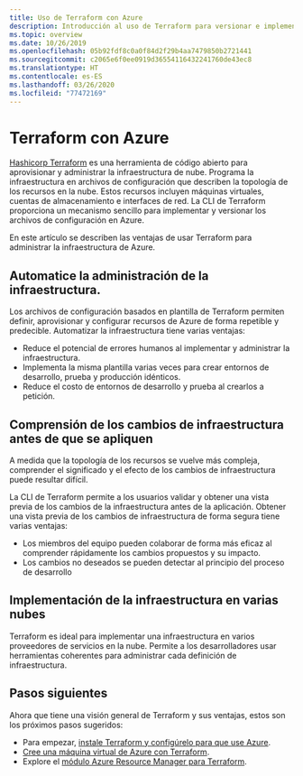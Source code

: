 ```yaml
---
title: Uso de Terraform con Azure
description: Introducción al uso de Terraform para versionar e implementar la infraestructura de Azure.
ms.topic: overview
ms.date: 10/26/2019
ms.openlocfilehash: 05b92fdf8c0a0f84d2f29b4aa7479850b2721441
ms.sourcegitcommit: c2065e6f0ee0919d36554116432241760de43ec8
ms.translationtype: HT
ms.contentlocale: es-ES
ms.lasthandoff: 03/26/2020
ms.locfileid: "77472169"
---
```

# <a name="terraform-with-azure"></a>Terraform con Azure

[Hashicorp Terraform](https://www.terraform.io/) es una herramienta de código abierto para aprovisionar y administrar la infraestructura de nube. Programa la infraestructura en archivos de configuración que describen la topología de los recursos en la nube. Estos recursos incluyen máquinas virtuales, cuentas de almacenamiento e interfaces de red. La CLI de Terraform proporciona un mecanismo sencillo para implementar y versionar los archivos de configuración en Azure.

En este artículo se describen las ventajas de usar Terraform para administrar la infraestructura de Azure.

## <a name="automate-infrastructure-management"></a>Automatice la administración de la infraestructura.

Los archivos de configuración basados en plantilla de Terraform permiten definir, aprovisionar y configurar recursos de Azure de forma repetible y predecible. Automatizar la infraestructura tiene varias ventajas:

- Reduce el potencial de errores humanos al implementar y administrar la infraestructura.
- Implementa la misma plantilla varias veces para crear entornos de desarrollo, prueba y producción idénticos.
- Reduce el costo de entornos de desarrollo y prueba al crearlos a petición.

## <a name="understand-infrastructure-changes-before-being-applied"></a>Comprensión de los cambios de infraestructura antes de que se apliquen

A medida que la topología de los recursos se vuelve más compleja, comprender el significado y el efecto de los cambios de infraestructura puede resultar difícil.

La CLI de Terraform permite a los usuarios validar y obtener una vista previa de los cambios de la infraestructura antes de la aplicación. Obtener una vista previa de los cambios de infraestructura de forma segura tiene varias ventajas:
- Los miembros del equipo pueden colaborar de forma más eficaz al comprender rápidamente los cambios propuestos y su impacto.
- Los cambios no deseados se pueden detectar al principio del proceso de desarrollo

## <a name="deploy-infrastructure-to-multiple-clouds"></a>Implementación de la infraestructura en varias nubes

Terraform es ideal para implementar una infraestructura en varios proveedores de servicios en la nube. Permite a los desarrolladores usar herramientas coherentes para administrar cada definición de infraestructura.

## <a name="next-steps"></a>Pasos siguientes

Ahora que tiene una visión general de Terraform y sus ventajas, estos son los próximos pasos sugeridos:

- Para empezar, [instale Terraform y configúrelo para que use Azure](terraform-install-configure.md).
- [Cree una máquina virtual de Azure con Terraform](terraform-create-complete-vm.md).
- Explore el [módulo Azure Resource Manager para Terraform](https://www.terraform.io/docs/providers/azurerm/). 